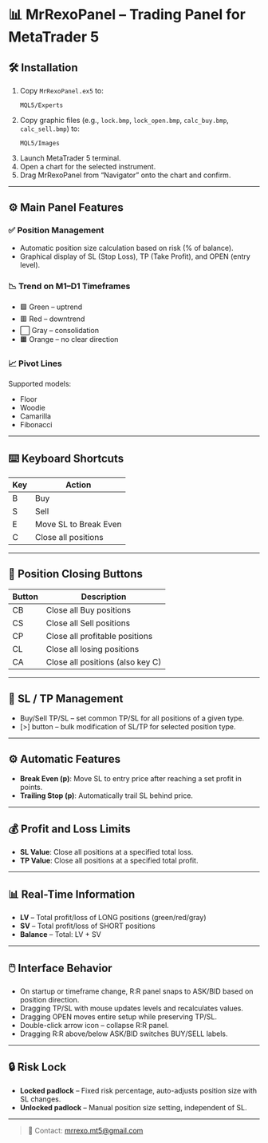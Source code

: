 # 📊 MrRexoPanel – Trading Panel for MetaTrader 5

## 🛠️ Installation

1. Copy `MrRexoPanel.ex5` to:
   ```
   MQL5/Experts
   ```
2. Copy graphic files (e.g., `lock.bmp`, `lock_open.bmp`, `calc_buy.bmp`, `calc_sell.bmp`) to:
   ```
   MQL5/Images
   ```
3. Launch MetaTrader 5 terminal.
4. Open a chart for the selected instrument.
5. Drag MrRexoPanel from “Navigator” onto the chart and confirm.

---

## ⚙️ Main Panel Features

### ✅ Position Management
- Automatic position size calculation based on risk (% of balance).
- Graphical display of SL (Stop Loss), TP (Take Profit), and OPEN (entry level).

### 📉 Trend on M1–D1 Timeframes
- 🟩 Green – uptrend  
- 🟥 Red – downtrend  
- ⬜ Gray – consolidation  
- 🟧 Orange – no clear direction

### 📈 Pivot Lines
Supported models:
- Floor
- Woodie
- Camarilla
- Fibonacci

---

## ⌨️ Keyboard Shortcuts

| Key | Action                              |
|-----|-------------------------------------|
| B   | Buy                                 |
| S   | Sell                                |
| E   | Move SL to Break Even               |
| C   | Close all positions                 |

---

## 🧩 Position Closing Buttons

| Button | Description                              |
|--------|------------------------------------------|
| CB     | Close all Buy positions                  |
| CS     | Close all Sell positions                 |
| CP     | Close all profitable positions           |
| CL     | Close all losing positions               |
| CA     | Close all positions (also key C)         |

---

## 📏 SL / TP Management

- Buy/Sell TP/SL – set common TP/SL for all positions of a given type.
- [>] button – bulk modification of SL/TP for selected position type.

---

## ⚙️ Automatic Features

- **Break Even (p)**: Move SL to entry price after reaching a set profit in points.
- **Trailing Stop (p)**: Automatically trail SL behind price.

---

## 💰 Profit and Loss Limits

- **SL Value**: Close all positions at a specified total loss.
- **TP Value**: Close all positions at a specified total profit.

---

## 📊 Real-Time Information

- **LV** – Total profit/loss of LONG positions (green/red/gray)
- **SV** – Total profit/loss of SHORT positions
- **Balance** – Total: LV + SV

---

## 🖱️ Interface Behavior

- On startup or timeframe change, R:R panel snaps to ASK/BID based on position direction.
- Dragging TP/SL with mouse updates levels and recalculates values.
- Dragging OPEN moves entire setup while preserving TP/SL.
- Double-click arrow icon – collapse R:R panel.
- Dragging R:R above/below ASK/BID switches BUY/SELL labels.

---

## 🔒 Risk Lock

- **Locked padlock** – Fixed risk percentage, auto-adjusts position size with SL changes.
- **Unlocked padlock** – Manual position size setting, independent of SL.

---

> 📧 Contact: mrrexo.mt5@gmail.com
